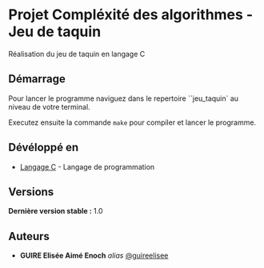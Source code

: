 # Projet Compléxité des algorithmes - Jeu de taquin

Réalisation du jeu de taquin en langage C

## Démarrage

Pour lancer le programme naviguez dans le repertoire ``jeu_taquin` au niveau de votre terminal.

 Executez ensuite la commande ``make`` pour compiler et lancer le programme.

## Dévéloppé en

* [Langage C](http://gnu.org) - Langage de programmation

## Versions

**Dernière version stable :** 1.0

## Auteurs

* **GUIRE Elisée Aimé Enoch** _alias_ [@guireelisee](https://github.com/guireelisee)

